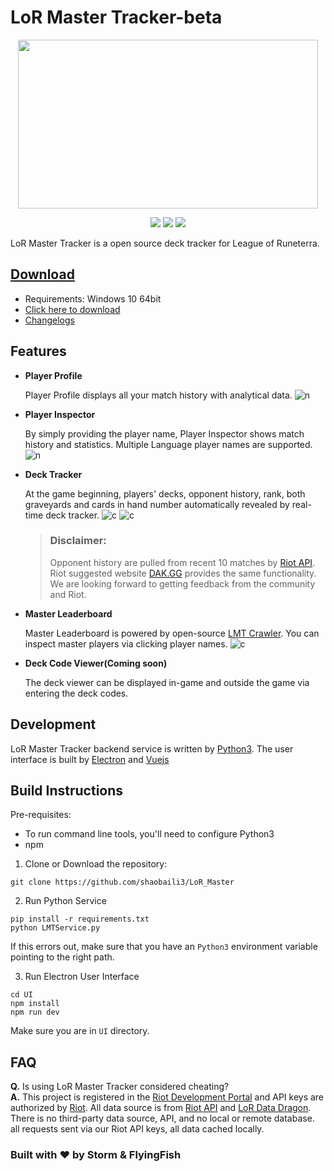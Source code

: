
# LoR Master Tracker-beta

<p align="center">
<img src="Preview/logo2.jpg"width="480" height="270"/>
</p>

<p align="center">
    <a href="https://github.com/shaobaili3/lor_master/releases"><img src="https://img.shields.io/github/v/release/shaobaili3/lor_master?include_prereleases"/></a>
    <a href="https://www.python.org/downloads/"><img src="https://img.shields.io/badge/language-Python-<COLOR>.svg"/></a>
    <a href="https://github.com/shaobaili3/LoR_Master/blob/master/LICENSE"><img src="https://img.shields.io/github/license/mashape/apistatus.svg"/></a>

</p>

LoR Master Tracker is a open source deck tracker for League of Runeterra.

## [Download](https://github.com/shaobaili3/LoR_Master/releases/download/v0.9.12/LoRMasterTracker.Setup.0.9.12.exe)

* Requirements: Windows 10 64bit
* [Click here to download](https://github.com/shaobaili3/LoR_Master/releases/download/v0.9.12/LoRMasterTracker.Setup.0.9.12.exe)
* [Changelogs](https://github.com/shaobaili3/lor_master/releases)

## Features

* **Player Profile**

    Player Profile displays all your match history with analytical data.
![n](Preview/profile.png)

* **Player Inspector**

    By simply providing the player name, Player Inspector shows match history and statistics. Multiple Language player names are supported.
![n](Preview/inspect.png)

* **Deck Tracker**

    At the game beginning, players' decks, opponent history, rank, both graveyards and cards in hand number automatically revealed by real-time deck tracker.
![c](Preview/tracker2.png)
![c](Preview/tracker.png)   
    > ### Disclaimer:
    > Opponent history are pulled from recent 10 matches by [Riot API](https://developer.riotgames.com/apis). Riot suggested website [DAK.GG](https://dak.gg/lor) provides the same functionality. We are looking forward to getting feedback from the community and Riot.

* **Master Leaderboard**

    Master Leaderboard is powered by open-source [LMT Crawler](https://github.com/LoR-Master-Tracker/LoR-Player-Crawler). You can inspect master players via clicking player names.
![c](Preview/leaderboard.png)

* **Deck Code Viewer(Coming soon)**

    The deck viewer can be displayed in-game and outside the game via entering the deck codes.


## Development

LoR Master Tracker backend service is written by [Python3](https://www.python.org). The user interface is built by [Electron](https://www.electronjs.org/) and [Vuejs](https://github.com/vuejs/vue)

## Build Instructions

Pre-requisites:

* To run command line tools, you'll need to configure Python3
* npm

1. Clone or Download the repository:

  ```shell
  git clone https://github.com/shaobaili3/LoR_Master
  ```

2. Run Python Service

  ```shell
  pip install -r requirements.txt
  python LMTService.py
  ```

  If this errors out, make sure that you have an `Python3` environment
  variable pointing to the right path.

3. Run Electron User Interface

  ```shell
  cd UI
  npm install
  npm run dev
  ```

  Make sure you are in `UI` directory.

## FAQ

**Q.** Is using LoR Master Tracker considered cheating?  
**A.** This project is registered in the [Riot Development Portal](https://developer.riotgames.com/) and API keys are authorized by [Riot](https://www.riotgames.com/en). All data source is from [Riot API](https://developer.riotgames.com/apis) and [LoR Data Dragon](https://developer.riotgames.com/docs/lor). There is no third-party data source, API, and no local or remote database. all requests sent via our Riot API keys, all data cached locally.

### Built with ❤ by Storm & FlyingFish
